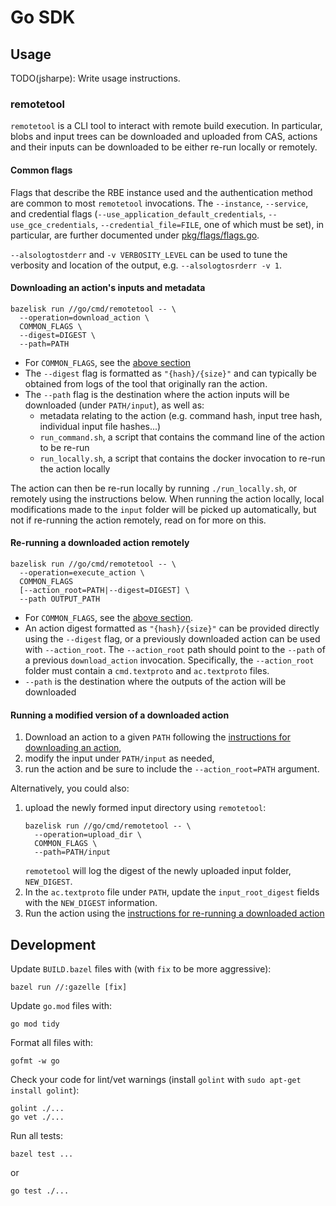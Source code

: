 # Go SDK

## Usage
TODO(jsharpe): Write usage instructions.

### remotetool

`remotetool` is a CLI tool to interact with remote build execution. In particular, blobs and input trees can be downloaded and uploaded from CAS, actions and their inputs can be downloaded to be either re-run locally or remotely.

#### Common flags
Flags that describe the RBE instance used and the authentication method are common to most `remotetool` invocations. The `--instance`, `--service`, and credential flags (`--use_application_default_credentials`, `--use_gce_credentials`, `--credential_file=FILE`, one of which must be set), in particular, are further documented under [pkg/flags/flags.go](pkg/flags/flags.go).

`--alsologtostderr` and `-v VERBOSITY_LEVEL` can be used to tune the verbosity and location of the output, e.g. `--alsologtosrderr -v 1`.

#### Downloading an action's inputs and metadata
```
bazelisk run //go/cmd/remotetool -- \
  --operation=download_action \
  COMMON_FLAGS \
  --digest=DIGEST \
  --path=PATH
```
- For `COMMON_FLAGS`, see the [above section](#common-flags)
- The `--digest` flag is formatted as `"{hash}/{size}"` and can typically be obtained from logs of the tool that originally ran the action.
- The `--path` flag is the destination where the action inputs will be downloaded (under `PATH/input`), as well as:
  - metadata relating to the action (e.g. command hash, input tree hash, individual input file hashes...)
  - `run_command.sh`, a script that contains the command line of the action to be re-run
  - `run_locally.sh`, a script that contains the docker invocation to re-run the action locally

The action can then be re-run locally by running `./run_locally.sh`, or remotely using the instructions below. When running the action locally, local modifications made to the `input` folder will be picked up automatically, but not if re-running the action remotely, read on for more on this.

#### Re-running a downloaded action remotely

```
bazelisk run //go/cmd/remotetool -- \
  --operation=execute_action \
  COMMON_FLAGS
  [--action_root=PATH|--digest=DIGEST] \
  --path OUTPUT_PATH
```
- For `COMMON_FLAGS`, see the [above section](#common-flags).
- An action digest formatted as `"{hash}/{size}"` can be provided directly using the `--digest` flag, or a previously downloaded action can be used with `--action_root`. The `--action_root` path should point to the `--path` of a previous `download_action` invocation. Specifically, the `--action_root` folder must contain a `cmd.textproto` and `ac.textproto` files.
- `--path` is the destination where the outputs of the action will be downloaded

#### Running a modified version of a downloaded action

1. Download an action to a given `PATH` following the [instructions for downloading an action](#downloading-an-actions-inputs-and-metadata),
1. modify the input under `PATH/input` as needed,
1. run the action and be sure to include the `--action_root=PATH` argument.

Alternatively, you could also:
1. upload the newly formed input directory using `remotetool`:
   ```
   bazelisk run //go/cmd/remotetool -- \
     --operation=upload_dir \
     COMMON_FLAGS \
     --path=PATH/input
   ```
   `remotetool` will log the digest of the newly uploaded input folder, `NEW_DIGEST`.
1. In the `ac.textproto` file under `PATH`, update the `input_root_digest` fields with the `NEW_DIGEST` information.
1. Run the action using the [instructions for re-running a downloaded action](#re-running-a-downloaded-action-remotely)

## Development

Update `BUILD.bazel` files with (with `fix` to be more aggressive):

```
bazel run //:gazelle [fix]
```

Update `go.mod` files with:

```
go mod tidy
```

Format all files with:

```
gofmt -w go
```

Check your code for lint/vet warnings (install `golint` with `sudo apt-get install golint`):

```
golint ./...
go vet ./...
```

Run all tests:

```
bazel test ...
```

or

```
go test ./...
```
